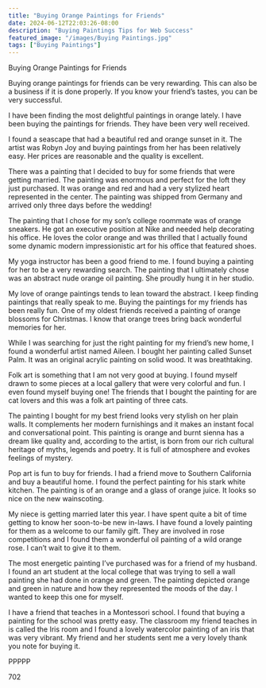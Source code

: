 ```yaml
---
title: "Buying Orange Paintings for Friends"
date: 2024-06-12T22:03:26-08:00
description: "Buying Paintings Tips for Web Success"
featured_image: "/images/Buying Paintings.jpg"
tags: ["Buying Paintings"]
---
```


Buying Orange Paintings for Friends

Buying orange paintings for friends can be very rewarding.  This can also be a business if it is done properly.  If you know your friend’s tastes, you can be very successful.

I have been finding the most delightful paintings in orange lately.  I have been buying the paintings for friends.  They have been very well received.

I found a seascape that had a beautiful red and orange sunset in it.  The artist was Robyn Joy and buying paintings from her has been relatively easy.  Her prices are reasonable and the quality is excellent.

There was a painting that I decided to buy for some friends that were getting married.  The painting was enormous and perfect for the loft they just purchased.  It was orange and red and had a very stylized heart represented in the center.  The painting was shipped from Germany and arrived only three days before the wedding!

The painting that I chose for my son’s college roommate was of orange sneakers.  He got an executive position at Nike and needed help decorating his office.  He loves the color orange and was thrilled that I actually found some dynamic modern impressionistic art for his office that featured shoes.

My yoga instructor has been a good friend to me.  I found buying a painting for her to be a very rewarding search.  The painting that I ultimately chose was an abstract nude orange oil painting.  She proudly hung it in her studio.

My love of orange paintings tends to lean toward the abstract.  I keep finding paintings that really speak to me.  Buying the paintings for my friends has been really fun.  One of my oldest friends received a painting of orange blossoms for Christmas.  I know that orange trees bring back wonderful memories for her.

While I was searching for just the right painting for my friend’s new home, I found a wonderful artist named Aileen.  I bought her painting called Sunset Palm.  It was an original acrylic painting on solid wood.  It was breathtaking.

Folk art is something that I am not very good at buying.  I found myself drawn to some pieces at a local gallery that were very colorful and fun.  I even found myself buying one!  The friends that I bought the painting for are cat lovers and this was a folk art painting of three cats.

The painting I bought for my best friend looks very stylish on her plain walls.  It complements her modern furnishings and it makes an instant focal and conversational point.  This painting is orange and burnt sienna has a dream like quality and, according to the artist, is born from our rich cultural heritage of myths, legends and poetry. It is full of atmosphere and evokes feelings of mystery.

Pop art is fun to buy for friends.  I had a friend move to Southern California and buy a beautiful home.  I found the perfect painting for his stark white kitchen.  The painting is of an orange and a glass of orange juice.  It looks so nice on the new wainscoting.

My niece is getting married later this year.  I have spent quite a bit of time getting to know her soon-to-be new in-laws.  I have found a lovely painting for them as a welcome to our family gift.  They are involved in rose competitions and I found them a wonderful oil painting of a wild orange rose.  I can’t wait to give it to them.

The most energetic painting I’ve purchased was for a friend of my husband.  I found an art student at the local college that was trying to sell a wall painting she had done in orange and green.  The painting depicted orange and green in nature and how they represented the moods of the day.  I wanted to keep this one for myself.

I have a friend that teaches in a Montessori school.  I found that buying a painting for the school was pretty easy.  The classroom my friend teaches in is called the Iris room and I found a lovely watercolor painting of an iris that was very vibrant.  My friend and her students sent me a very lovely thank you note for buying it.

PPPPP

702

